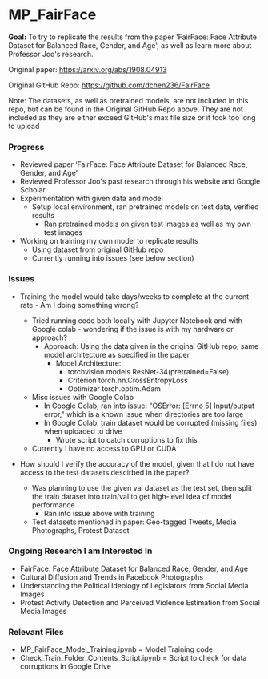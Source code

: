 # MP_FairFace

**Goal:** To try to replicate the results from the paper 'FairFace: Face Attribute Dataset for Balanced Race, Gender, and Age', as well as learn more about Professor Joo's research.

Original paper: https://arxiv.org/abs/1908.04913

Original GitHub Repo: https://github.com/dchen236/FairFace 

Note: The datasets, as well as pretrained models, are not included in this repo, but can be found in the Original GitHub Repo above. They are not included as they are either exceed GitHub's max file size or it took too long to upload

### Progress

- Reviewed paper ‘FairFace: Face Attribute Dataset for Balanced Race, Gender, and Age’
- Reviewed Professor Joo's past research through his website and Google Scholar
- Experimentation with given data and model
	- Setup local environment, ran pretrained models on test data, verified results
	 	- Ran pretrained models on given test images as well as my own test images
- Working on training my own model to replicate results 
	- Using dataset from original GitHub repo
	- Currently running into issues (see below section)


### Issues

- Training the model would take days/weeks to complete at the current rate - Am I doing something wrong?
	- Tried running code both locally with Jupyter Notebook and with Google colab - wondering if the issue is with my hardware or approach?
		- Approach: Using the data given in the original GitHub repo, same model architecture as specified in the paper
			- Model Architecture:
				- torchvision.models ResNet-34(pretrained=False)
				- Criterion torch.nn.CrossEntropyLoss
				- Optimizer torch.optim.Adam
	- Misc issues with Google Colab
		- In Google Colab, ran into issue: "OSError: [Errno 5] Input/output error," which is a known issue when directories are too large
		- In Google Colab, train dataset would be corrupted (missing files) when uploaded to drive
			- Wrote script to catch corruptions to fix this
	- Currently I have no access to GPU or CUDA

- How should I verify the accuracy of the model, given that I do not have access to the test datasets descirbed in the paper?
	- Was planning to use the given val dataset as the test set, then split the train dataset into train/val to get high-level idea of model performance
		- Ran into issue above with training
	- Test datasets mentioned in paper: Geo-tagged Tweets, Media Photographs, Protest Dataset


### Ongoing Research I am Interested In

- FairFace: Face Attribute Dataset for Balanced Race, Gender, and Age
- Cultural Diffusion and Trends in Facebook Photographs
- Understanding the Political Ideology of Legislators from Social Media Images
- Protest Activity Detection and Perceived Violence Estimation from Social Media Images


### Relevant Files

- MP_FairFace_Model_Training.ipynb = Model Training code
- Check_Train_Folder_Contents_Script.ipynb = Script to check for data corruptions in Google Drive


